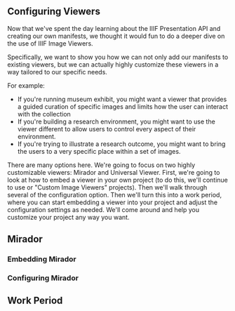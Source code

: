 ## Configuring Viewers

Now that we've spent the day learning about the IIIF Presentation API and creating our own manifests, we thought it would fun to do a deeper dive on the use of IIIF Image Viewers. 

Specifically, we want to show you how we can not only add our manifests to existing viewers, but we can actually highly customize these viewers in a way tailored to our specific needs. 

For example:

* If you're running museum exhibit, you might want a viewer that provides a guided curation of specific images and limits how the user can interact with the collection
* If you're building a research environment, you might want to use the viewer different to allow users to control every aspect of their environment.
* If you're trying to illustrate a research outcome, you might want to bring the users to a very specific place within a set of images.

There are many options here. We're going to focus on two highly customizable viewers: Mirador and Universal Viewer. First, we're going to look at how to embed a viewer in your own project (to do this, we'll continue to use or "Custom Image Viewers" projects). Then we'll walk through several of the configuration option. Then we'll turn this into a work period, where you can start embedding a viewer into your project and adjust the configuration settings as needed. We'll come around and help you customize your project any way you want.

## Mirador

### Embedding Mirador

### Configuring Mirador

## Work Period